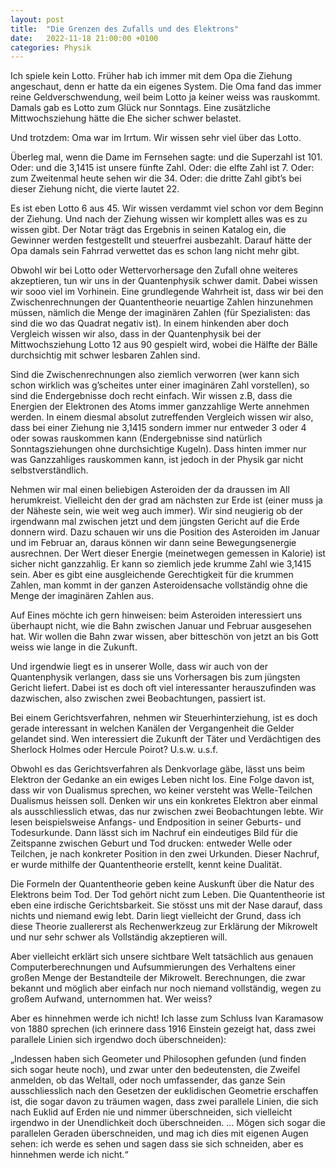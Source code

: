 ```yaml
---
layout: post
title:  "Die Grenzen des Zufalls und des Elektrons"
date:   2022-11-18 21:00:00 +0100
categories: Physik
---
```

Ich spiele kein Lotto. Früher hab ich immer mit dem Opa die Ziehung angeschaut, denn er hatte da ein eigenes System. Die Oma fand das immer reine Geldverschwendung, weil beim Lotto ja keiner weiss was rauskommt. Damals gab es Lotto zum Glück nur Sonntags. Eine zusätzliche Mittwochsziehung hätte die Ehe sicher schwer belastet.

Und trotzdem: Oma war im Irrtum. Wir wissen sehr viel über das Lotto.

Überleg mal, wenn die Dame im Fernsehen sagte: und die Superzahl ist 101. Oder: und die 3,1415 ist unsere fünfte Zahl. Oder: die elfte Zahl ist 7. Oder: zum Zweitenmal heute sehen wir die 34. Oder: die dritte Zahl gibt’s bei dieser Ziehung nicht, die vierte lautet 22.

Es ist eben Lotto 6 aus 45. Wir wissen verdammt viel schon vor dem Beginn der Ziehung. Und nach der Ziehung wissen wir komplett alles was es zu wissen gibt. Der Notar trägt das Ergebnis in seinen Katalog ein, die Gewinner werden festgestellt und steuerfrei ausbezahlt. Darauf hätte der Opa damals sein Fahrrad verwettet das es schon lang nicht mehr gibt.

Obwohl wir bei Lotto oder Wettervorhersage den Zufall ohne weiteres akzeptieren, tun wir uns in der Quantenphysik schwer damit. Dabei wissen wir sooo viel im Vorhinein. Eine grundlegende Wahrheit ist, dass wir bei den Zwischenrechnungen der Quantentheorie neuartige Zahlen hinzunehmen müssen, nämlich die Menge der imaginären Zahlen (für Spezialisten: das sind die wo das Quadrat negativ ist). In einem hinkenden aber doch Vergleich wissen wir also, dass in der Quantenphysik bei der Mittwochsziehung Lotto 12 aus 90 gespielt wird, wobei die Hälfte der Bälle durchsichtig mit schwer lesbaren Zahlen sind.

Sind die Zwischenrechnungen also ziemlich verworren (wer kann sich schon wirklich was g’scheites unter einer imaginären Zahl vorstellen), so sind die Endergebnisse doch recht einfach. Wir wissen z.B, dass die Energien der Elektronen des Atoms immer ganzzahlige Werte annehmen werden. In einem diesmal absolut zutreffenden Vergleich wissen wir also, dass bei einer Ziehung nie 3,1415 sondern immer nur entweder 3 oder 4 oder sowas rauskommen kann (Endergebnisse sind natürlich Sonntagsziehungen ohne durchsichtige Kugeln). Dass hinten immer nur was Ganzzahliges rauskommen kann, ist jedoch in der Physik gar nicht selbstverständlich.

Nehmen wir mal einen beliebigen Asteroiden der da draussen im All herumkreist. Vielleicht den der grad am nächsten zur Erde ist (einer muss ja der Näheste sein, wie weit weg auch immer). Wir sind neugierig ob der irgendwann mal zwischen jetzt und dem jüngsten Gericht auf die Erde donnern wird. Dazu schauen wir uns die Position des Asteroiden im Januar und im Februar an, daraus können wir dann seine Bewegungsenergie ausrechnen. Der Wert dieser Energie (meinetwegen gemessen in Kalorie) ist sicher nicht ganzzahlig. Er kann so ziemlich jede krumme Zahl wie 3,1415 sein. Aber es gibt eine ausgleichende Gerechtigkeit für die krummen Zahlen, man kommt in der ganzen Asteroidensache vollständig ohne die Menge der imaginären Zahlen aus.

Auf Eines möchte ich gern hinweisen: beim Asteroiden interessiert uns überhaupt nicht, wie die Bahn zwischen Januar und Februar ausgesehen hat. Wir wollen die Bahn zwar wissen, aber bitteschön von jetzt an bis Gott weiss wie lange in die Zukunft.

Und irgendwie liegt es in unserer Wolle, dass wir auch von der Quantenphysik verlangen, dass sie uns Vorhersagen bis zum jüngsten Gericht liefert. Dabei ist es doch oft viel interessanter herauszufinden was dazwischen, also zwischen zwei Beobachtungen, passiert ist.

Bei einem Gerichtsverfahren, nehmen wir Steuerhinterziehung, ist es doch gerade interessant in welchen Kanälen der Vergangenheit die Gelder gelandet sind. Wen interessiert die Zukunft der Täter und Verdächtigen des Sherlock Holmes oder Hercule Poirot? U.s.w. u.s.f.

Obwohl es das Gerichtsverfahren als Denkvorlage gäbe, lässt uns beim Elektron der Gedanke an ein ewiges Leben nicht los. Eine Folge davon ist, dass wir von Dualismus sprechen, wo keiner versteht was Welle-Teilchen Dualismus heissen soll. Denken wir uns ein konkretes Elektron aber einmal als ausschliesslich etwas, das nur zwischen zwei Beobachtungen lebte. Wir lesen beispielsweise Anfangs- und Endposition in seiner Geburts- und Todesurkunde. Dann lässt sich im Nachruf ein eindeutiges Bild für die Zeitspanne zwischen Geburt und Tod drucken: entweder Welle oder Teilchen, je nach konkreter Position in den zwei Urkunden. Dieser Nachruf, er wurde mithilfe der Quantentheorie erstellt, kennt keine Dualität.

Die Formeln der Quantentheorie geben keine Auskunft über die Natur des Elektrons beim Tod. Der Tod gehört nicht zum Leben. Die Quantentheorie ist eben eine irdische Gerichtsbarkeit. Sie stösst uns mit der Nase darauf, dass nichts und niemand ewig lebt. Darin liegt vielleicht der Grund, dass ich diese Theorie zuallererst als Rechenwerkzeug zur Erklärung der Mikrowelt und nur sehr schwer als Vollständig akzeptieren will.

Aber vielleicht erklärt sich unsere sichtbare Welt tatsächlich aus genauen Computerberechnungen und Aufsummierungen des Verhaltens einer großen Menge der Bestandteile der Mikrowelt. Berechnungen, die zwar bekannt und möglich aber einfach nur noch niemand vollständig, wegen zu großem Aufwand, unternommen hat. Wer weiss?

Aber es hinnehmen werde ich nicht! Ich lasse zum Schluss Ivan Karamasow von 1880 sprechen (ich erinnere dass 1916 Einstein gezeigt hat, dass zwei parallele Linien sich irgendwo doch überschneiden):

„Indessen haben sich Geometer und Philosophen gefunden (und finden sich sogar heute noch), und zwar unter den bedeutensten, die Zweifel anmelden, ob das Weltall, oder noch umfassender, das ganze Sein ausschliesslich nach den Gesetzen der euklidischen Geometrie erschaffen ist, die sogar davon zu träumen wagen, dass zwei parallele Linien, die sich nach Euklid auf Erden nie und nimmer überschneiden, sich vielleicht irgendwo in der Unendlichkeit doch überschneiden. … Mögen sich sogar die parallelen Geraden überschneiden, und mag ich dies mit eigenen Augen sehen: ich werde es sehen und sagen dass sie sich schneiden, aber es hinnehmen werde ich nicht.“
